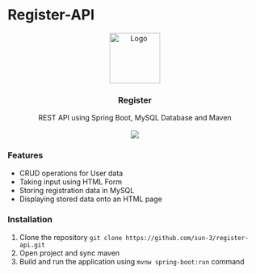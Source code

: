 # Register-API
<p align="center">
  <a href="https://github.com/sun-3/register-api">
    <img src="static/icon.png" alt="Logo" width="100" height="100">
  </a>
  <h3 align="center">Register</h3>
  <p align="center">
    REST API using Spring Boot, MySQL Database and Maven<br><br>
    <img src="https://forthebadge.com/images/badges/made-with-java.svg" />
  </p>
</p>
<h3>Features</h3>
  <ul>
  <li>CRUD operations for User data</li>
  <li>Taking input using HTML Form</li>
  <li>Storing registration data in MySQL</li>
  <li>Displaying stored data onto an HTML page</li>
  </ul>
  <h3>Installation</h3>
  <ol>
  <li>Clone the repository <code>git clone https://github.com/sun-3/register-api.git</code></li>
  <li>Open project and sync maven</li>
  <li>Build and run the application using <code>mvnw spring-boot:run</code> command</li>
  </ol>
